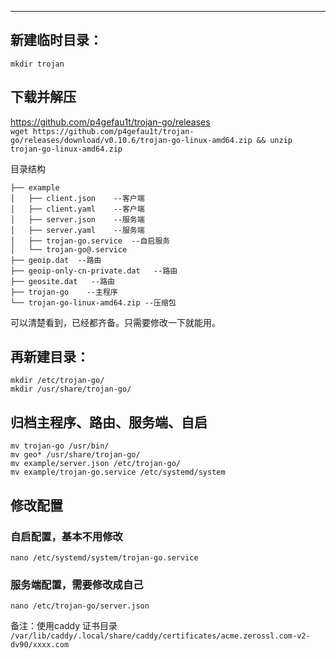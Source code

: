 
-----------------------------------
## 新建临时目录：
`mkdir trojan`   

## 下载并解压 
https://github.com/p4gefau1t/trojan-go/releases  
`wget https://github.com/p4gefau1t/trojan-go/releases/download/v0.10.6/trojan-go-linux-amd64.zip && unzip trojan-go-linux-amd64.zip`

目录结构
```
├── example
│   ├── client.json    --客户端
│   ├── client.yaml    --客户端
│   ├── server.json    --服务端
│   ├── server.yaml    --服务端
│   ├── trojan-go.service  --自启服务
│   └── trojan-go@.service
├── geoip.dat  --路由
├── geoip-only-cn-private.dat   --路由
├── geosite.dat   --路由
├── trojan-go    --主程序
└── trojan-go-linux-amd64.zip --压缩包
```
可以清楚看到，已经都齐备。只需要修改一下就能用。

## 再新建目录：
`mkdir /etc/trojan-go/`  
`mkdir /usr/share/trojan-go/`  

## 归档主程序、路由、服务端、自启
`mv trojan-go /usr/bin/`  
`mv geo* /usr/share/trojan-go/`  
`mv example/server.json /etc/trojan-go/`  
`mv example/trojan-go.service /etc/systemd/system`  

## 修改配置
### 自启配置，基本不用修改
`nano /etc/systemd/system/trojan-go.service`
### 服务端配置，需要修改成自己
`nano /etc/trojan-go/server.json`

备注：使用caddy 证书目录 `/var/lib/caddy/.local/share/caddy/certificates/acme.zerossl.com-v2-dv90/xxxx.com`

